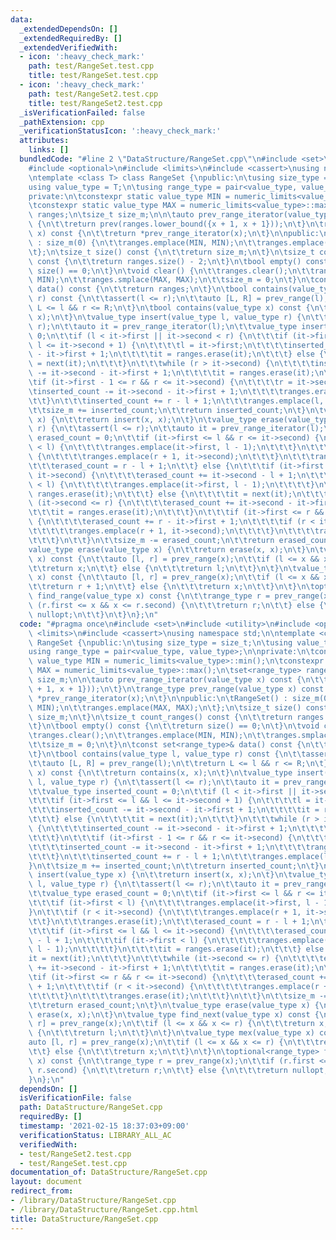 ```yaml
---
data:
  _extendedDependsOn: []
  _extendedRequiredBy: []
  _extendedVerifiedWith:
  - icon: ':heavy_check_mark:'
    path: test/RangeSet.test.cpp
    title: test/RangeSet.test.cpp
  - icon: ':heavy_check_mark:'
    path: test/RangeSet2.test.cpp
    title: test/RangeSet2.test.cpp
  _isVerificationFailed: false
  _pathExtension: cpp
  _verificationStatusIcon: ':heavy_check_mark:'
  attributes:
    links: []
  bundledCode: "#line 2 \"DataStructure/RangeSet.cpp\"\n#include <set>\n#include <utility>\n\
    #include <optional>\n#include <limits>\n#include <cassert>\nusing namespace std;\n\
    \ntemplate <class T> class RangeSet {\npublic:\n\tusing size_type = size_t;\n\t\
    using value_type = T;\n\tusing range_type = pair<value_type, value_type>;\n\n\
    private:\n\tconstexpr static value_type MIN = numeric_limits<value_type>::min();\n\
    \tconstexpr static value_type MAX = numeric_limits<value_type>::max();\n\tset<range_type>\
    \ ranges;\n\tsize_t size_m;\n\n\tauto prev_range_iterator(value_type x) const\
    \ {\n\t\treturn prev(ranges.lower_bound({x + 1, x + 1}));\n\t}\n\trange_type prev_range(value_type\
    \ x) const {\n\t\treturn *prev_range_iterator(x);\n\t}\n\npublic:\n\tRangeSet()\
    \ : size_m(0) {\n\t\tranges.emplace(MIN, MIN);\n\t\tranges.emplace(MAX, MAX);\n\
    \t};\n\tsize_t size() const {\n\t\treturn size_m;\n\t}\n\tsize_t count_ranges()\
    \ const {\n\t\treturn ranges.size() - 2;\n\t}\n\tbool empty() const {\n\t\treturn\
    \ size() == 0;\n\t}\n\tvoid clear() {\n\t\tranges.clear();\n\t\tranges.emplace(MIN,\
    \ MIN);\n\t\tranges.smplace(MAX, MAX);\n\t\tsize_m = 0;\n\t}\n\tconst set<range_type>&\
    \ data() const {\n\t\treturn ranges;\n\t}\n\tbool contains(value_type l, value_type\
    \ r) const {\n\t\tassert(l <= r);\n\t\tauto [L, R] = prev_range(l);\n\t\treturn\
    \ L <= l && r <= R;\n\t}\n\tbool contains(value_type x) const {\n\t\treturn contains(x,\
    \ x);\n\t}\n\tvalue_type insert(value_type l, value_type r) {\n\t\tassert(l <=\
    \ r);\n\t\tauto it = prev_range_iterator(l);\n\t\tvalue_type inserted_count =\
    \ 0;\n\t\tif (l < it->first || it->second < r) {\n\t\t\tif (it->first <= l &&\
    \ l <= it->second + 1) {\n\t\t\t\tl = it->first;\n\t\t\t\tinserted_count -= it->second\
    \ - it->first + 1;\n\t\t\t\tit = ranges.erase(it);\n\t\t\t} else {\n\t\t\t\tit\
    \ = next(it);\n\t\t\t}\n\t\t\twhile (r > it->second) {\n\t\t\t\tinserted_count\
    \ -= it->second - it->first + 1;\n\t\t\t\tit = ranges.erase(it);\n\t\t\t}\n\t\t\
    \tif (it->first - 1 <= r && r <= it->second) {\n\t\t\t\tr = it->second;\n\t\t\t\
    \tinserted_count -= it->second - it->first + 1;\n\t\t\t\tranges.erase(it);\n\t\
    \t\t}\n\t\t\tinserted_count += r - l + 1;\n\t\t\tranges.emplace(l, r);\n\t\t}\n\
    \t\tsize_m += inserted_count;\n\t\treturn inserted_count;\n\t}\n\tvalue_type insert(value_type\
    \ x) {\n\t\treturn insert(x, x);\n\t}\n\tvalue_type erase(value_type l, value_type\
    \ r) {\n\t\tassert(l <= r);\n\t\tauto it = prev_range_iterator(l);\n\t\tvalue_type\
    \ erased_count = 0;\n\t\tif (it->first <= l && r <= it->second) {\n\t\t\tif (it->first\
    \ < l) {\n\t\t\t\tranges.emplace(it->first, l - 1);\n\t\t\t}\n\t\t\tif (r < it->second)\
    \ {\n\t\t\t\tranges.emplace(r + 1, it->second);\n\t\t\t}\n\t\t\tranges.erase(it);\n\
    \t\t\terased_count = r - l + 1;\n\t\t} else {\n\t\t\tif (it->first <= l && l <=\
    \ it->second) {\n\t\t\t\terased_count += it->second - l + 1;\n\t\t\t\tif (it->first\
    \ < l) {\n\t\t\t\t\tranges.emplace(it->first, l - 1);\n\t\t\t\t}\n\t\t\t\tit =\
    \ ranges.erase(it);\n\t\t\t} else {\n\t\t\t\tit = next(it);\n\t\t\t}\n\t\t\twhile\
    \ (it->second <= r) {\n\t\t\t\terased_count += it->second - it->first + 1;\n\t\
    \t\t\tit = ranges.erase(it);\n\t\t\t}\n\t\t\tif (it->first <= r && r <= it->second)\
    \ {\n\t\t\t\terased_count += r - it->first + 1;\n\t\t\t\tif (r < it->second) {\n\
    \t\t\t\t\tranges.emplace(r + 1, it->second);\n\t\t\t\t}\n\t\t\t\tranges.erase(it);\n\
    \t\t\t}\n\t\t}\n\t\tsize_m -= erased_count;\n\t\treturn erased_count;\n\t}\n\t\
    value_type erase(value_type x) {\n\t\treturn erase(x, x);\n\t}\n\tvalue_type find_next(value_type\
    \ x) const {\n\t\tauto [l, r] = prev_range(x);\n\t\tif (l <= x && x <= r) {\n\t\
    \t\treturn x;\n\t\t} else {\n\t\t\treturn l;\n\t\t}\n\t}\n\tvalue_type mex(value_type\
    \ x) const {\n\t\tauto [l, r] = prev_range(x);\n\t\tif (l <= x && x <= r) {\n\t\
    \t\treturn r + 1;\n\t\t} else {\n\t\t\treturn x;\n\t\t}\n\t}\n\toptional<range_type>\
    \ find_range(value_type x) const {\n\t\trange_type r = prev_range(x);\n\t\tif\
    \ (r.first <= x && x <= r.second) {\n\t\t\treturn r;\n\t\t} else {\n\t\t\treturn\
    \ nullopt;\n\t\t}\n\t}\n};\n"
  code: "#pragma once\n#include <set>\n#include <utility>\n#include <optional>\n#include\
    \ <limits>\n#include <cassert>\nusing namespace std;\n\ntemplate <class T> class\
    \ RangeSet {\npublic:\n\tusing size_type = size_t;\n\tusing value_type = T;\n\t\
    using range_type = pair<value_type, value_type>;\n\nprivate:\n\tconstexpr static\
    \ value_type MIN = numeric_limits<value_type>::min();\n\tconstexpr static value_type\
    \ MAX = numeric_limits<value_type>::max();\n\tset<range_type> ranges;\n\tsize_t\
    \ size_m;\n\n\tauto prev_range_iterator(value_type x) const {\n\t\treturn prev(ranges.lower_bound({x\
    \ + 1, x + 1}));\n\t}\n\trange_type prev_range(value_type x) const {\n\t\treturn\
    \ *prev_range_iterator(x);\n\t}\n\npublic:\n\tRangeSet() : size_m(0) {\n\t\tranges.emplace(MIN,\
    \ MIN);\n\t\tranges.emplace(MAX, MAX);\n\t};\n\tsize_t size() const {\n\t\treturn\
    \ size_m;\n\t}\n\tsize_t count_ranges() const {\n\t\treturn ranges.size() - 2;\n\
    \t}\n\tbool empty() const {\n\t\treturn size() == 0;\n\t}\n\tvoid clear() {\n\t\
    \tranges.clear();\n\t\tranges.emplace(MIN, MIN);\n\t\tranges.smplace(MAX, MAX);\n\
    \t\tsize_m = 0;\n\t}\n\tconst set<range_type>& data() const {\n\t\treturn ranges;\n\
    \t}\n\tbool contains(value_type l, value_type r) const {\n\t\tassert(l <= r);\n\
    \t\tauto [L, R] = prev_range(l);\n\t\treturn L <= l && r <= R;\n\t}\n\tbool contains(value_type\
    \ x) const {\n\t\treturn contains(x, x);\n\t}\n\tvalue_type insert(value_type\
    \ l, value_type r) {\n\t\tassert(l <= r);\n\t\tauto it = prev_range_iterator(l);\n\
    \t\tvalue_type inserted_count = 0;\n\t\tif (l < it->first || it->second < r) {\n\
    \t\t\tif (it->first <= l && l <= it->second + 1) {\n\t\t\t\tl = it->first;\n\t\
    \t\t\tinserted_count -= it->second - it->first + 1;\n\t\t\t\tit = ranges.erase(it);\n\
    \t\t\t} else {\n\t\t\t\tit = next(it);\n\t\t\t}\n\t\t\twhile (r > it->second)\
    \ {\n\t\t\t\tinserted_count -= it->second - it->first + 1;\n\t\t\t\tit = ranges.erase(it);\n\
    \t\t\t}\n\t\t\tif (it->first - 1 <= r && r <= it->second) {\n\t\t\t\tr = it->second;\n\
    \t\t\t\tinserted_count -= it->second - it->first + 1;\n\t\t\t\tranges.erase(it);\n\
    \t\t\t}\n\t\t\tinserted_count += r - l + 1;\n\t\t\tranges.emplace(l, r);\n\t\t\
    }\n\t\tsize_m += inserted_count;\n\t\treturn inserted_count;\n\t}\n\tvalue_type\
    \ insert(value_type x) {\n\t\treturn insert(x, x);\n\t}\n\tvalue_type erase(value_type\
    \ l, value_type r) {\n\t\tassert(l <= r);\n\t\tauto it = prev_range_iterator(l);\n\
    \t\tvalue_type erased_count = 0;\n\t\tif (it->first <= l && r <= it->second) {\n\
    \t\t\tif (it->first < l) {\n\t\t\t\tranges.emplace(it->first, l - 1);\n\t\t\t\
    }\n\t\t\tif (r < it->second) {\n\t\t\t\tranges.emplace(r + 1, it->second);\n\t\
    \t\t}\n\t\t\tranges.erase(it);\n\t\t\terased_count = r - l + 1;\n\t\t} else {\n\
    \t\t\tif (it->first <= l && l <= it->second) {\n\t\t\t\terased_count += it->second\
    \ - l + 1;\n\t\t\t\tif (it->first < l) {\n\t\t\t\t\tranges.emplace(it->first,\
    \ l - 1);\n\t\t\t\t}\n\t\t\t\tit = ranges.erase(it);\n\t\t\t} else {\n\t\t\t\t\
    it = next(it);\n\t\t\t}\n\t\t\twhile (it->second <= r) {\n\t\t\t\terased_count\
    \ += it->second - it->first + 1;\n\t\t\t\tit = ranges.erase(it);\n\t\t\t}\n\t\t\
    \tif (it->first <= r && r <= it->second) {\n\t\t\t\terased_count += r - it->first\
    \ + 1;\n\t\t\t\tif (r < it->second) {\n\t\t\t\t\tranges.emplace(r + 1, it->second);\n\
    \t\t\t\t}\n\t\t\t\tranges.erase(it);\n\t\t\t}\n\t\t}\n\t\tsize_m -= erased_count;\n\
    \t\treturn erased_count;\n\t}\n\tvalue_type erase(value_type x) {\n\t\treturn\
    \ erase(x, x);\n\t}\n\tvalue_type find_next(value_type x) const {\n\t\tauto [l,\
    \ r] = prev_range(x);\n\t\tif (l <= x && x <= r) {\n\t\t\treturn x;\n\t\t} else\
    \ {\n\t\t\treturn l;\n\t\t}\n\t}\n\tvalue_type mex(value_type x) const {\n\t\t\
    auto [l, r] = prev_range(x);\n\t\tif (l <= x && x <= r) {\n\t\t\treturn r + 1;\n\
    \t\t} else {\n\t\t\treturn x;\n\t\t}\n\t}\n\toptional<range_type> find_range(value_type\
    \ x) const {\n\t\trange_type r = prev_range(x);\n\t\tif (r.first <= x && x <=\
    \ r.second) {\n\t\t\treturn r;\n\t\t} else {\n\t\t\treturn nullopt;\n\t\t}\n\t\
    }\n};\n"
  dependsOn: []
  isVerificationFile: false
  path: DataStructure/RangeSet.cpp
  requiredBy: []
  timestamp: '2021-02-15 18:37:03+09:00'
  verificationStatus: LIBRARY_ALL_AC
  verifiedWith:
  - test/RangeSet2.test.cpp
  - test/RangeSet.test.cpp
documentation_of: DataStructure/RangeSet.cpp
layout: document
redirect_from:
- /library/DataStructure/RangeSet.cpp
- /library/DataStructure/RangeSet.cpp.html
title: DataStructure/RangeSet.cpp
---
```

